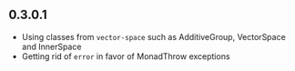 0.3.0.1
-------

* Using classes from `vector-space` such as AdditiveGroup, VectorSpace and InnerSpace
* Getting rid of `error` in favor of MonadThrow exceptions
